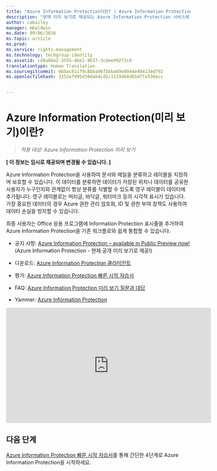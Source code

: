 ```yaml
---
title: "Azure Information Protection이란? | Azure Information Protection"
description: "현재 미리 보기로 제공되는 Azure Information Protection 서비스에 대해 간략하게 설명합니다."
author: cabailey
manager: mbaldwin
ms.date: 09/06/2016
ms.topic: article
ms.prod: 
ms.service: rights-management
ms.technology: techgroup-identity
ms.assetid: cd8a88e2-3555-4be2-9637-3cdee992f2c8
translationtype: Human Translation
ms.sourcegitcommit: 6bbac611f9c8bba96fbbba69e8044e494134d792
ms.openlocfilehash: 3152ef095d39dab4cd2c11594b8d01dffe536ecc


---
```


# Azure Information Protection(미리 보기)이란?

>*적용 대상: Azure Information Protection 미리 보기*

**[ 이 정보는 임시로 제공되며 변경될 수 있습니다. ]**

Azure Information Protection을 사용하여 문서와 메일을 분류하고 레이블을 지정하며 보호할 수 있습니다. 이 데이터를 분류하면 데이터가 저장된 위치나 데이터를 공유한 사용자가 누구인지와 관계없이 항상 분류를 식별할 수 있도록 영구 레이블이 데이터에 추가됩니다. 영구 레이블로는 머리글, 바닥글, 워터마크 등의 시각적 표시가 있습니다. 가장 중요한 데이터의 경우 Azure 권한 관리 암호화, ID 및 권한 부여 정책도 사용하여 데이터 손실을 방지할 수 있습니다. 

최종 사용자는 Office 응용 프로그램에 Information Protection 표시줄을 추가하여 Azure Information Protection을 기존 워크플로와 쉽게 통합할 수 있습니다. 

- 공지 사항: [Azure Information Protection – available in Public Preview now!](https://blogs.technet.microsoft.com/enterprisemobility/2016/07/12/azure-information-protection-public-preview-available-now/)(Azure Information Protection - 현재 공개 미리 보기로 제공!)

- 다운로드: [Azure Information Protection 클라이언트](https://www.microsoft.com/en-us/download/details.aspx?id=53018)

- 평가: [Azure Information Protection 빠른 시작 자습서](infoprotect-quick-start-tutorial.md) 

- FAQ: [Azure Information Protection 미리 보기 질문과 대답](faq.md)

- Yammer: [Azure Information Protection](https://www.yammer.com/askipteam/#/threads/inGroup?type=in_group&feedId=8652489&view=all)


<iframe width="560" height="315" src="https://www.youtube.com/embed/N9Ip0m6d3G0" frameborder="0" allowfullscreen></iframe>

## 다음 단계

[Azure Information Protection 빠른 시작 자습서](infoprotect-quick-start-tutorial.md)를 통해 간단한 4단계로 Azure Information Protection을 시작하세요.


<!--HONumber=Sep16_HO1-->



